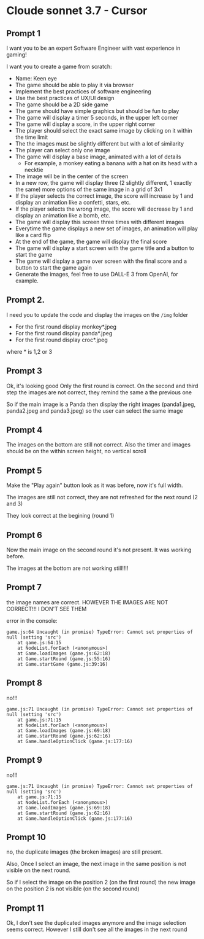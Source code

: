 # Cloude sonnet 3.7 - Cursor

## Prompt 1

I want you to be an expert Software Engineer with vast experience in gaming!

I want you to create a game from scratch:

- Name: Keen eye
- The game should be able to play it via browser
- Implement the best practices of software engineering
- Use the best practices of UX/UI design
- The game should be a 2D side game
- The game should have simple graphics but should be fun to play
- The game will display a timer 5 seconds, in the upper left corner
- The game will display a score, in the upper right corner
- The player should select the exact same image by clicking on it within the time limit
- The the images must be slightly different but with a lot of similarity
- The player can select only one image
- The game will display a base image, animated with a lot of details
  - For example, a monkey eating a banana with a hat on its head with a necktie
- The image will be in the center of the screen
- In a new row, the game will display three (2 slightly different, 1 exactly the same) more options of the same image in a grid of 3x1
- If the player selects the correct image, the score will increase by 1 and display an animation like a confetti, stars, etc.
- If the player selects the wrong image, the score will decrease by 1 and display an animation like a bomb, etc.
- The game will display this screen three times with different images
- Everytime the game displays a new set of images, an animation will play like a card flip
- At the end of the game, the game will display the final score
- The game will display a start screen with the game title and a button to start the game
- The game will display a game over screen with the final score and a button to start the game again
- Generate the images, feel free to use DALL-E 3 from OpenAI, for example.

## Prompt 2.

I need you to update the code and display the images on the `/img` folder

- For the first round display monkey\*.jpeg
- For the first round display panda\*.jpeg
- For the first round display croc\*.jpeg

where \* is 1,2 or 3

## Prompt 3

Ok, it's looking good
Only the first round is correct.
On the second and third step the images are not correct, they remind the same a the previous one

So if the main image is a Panda then display the right images (panda1.jpeg, panda2.jpeg and panda3.jpeg) so the user can select the same image

## Prompt 4

The images on the bottom are still not correct. Also the timer and images should be on the within screen height, no vertical scroll

## Prompt 5

Make the "Play again" button look as it was before, now it's full width.

The images are still not correct, they are not refreshed for the next round (2 and 3)

They look correct at the begining (round 1)

## Prompt 6

Now the main image on the second round it's not present. It was working before.

The images at the bottom are not working still!!!!

## Prompt 7

the image names are correct. HOWEVER THE IMAGES ARE NOT CORRECT!!! I DON'T SEE THEM

error in the console:

```
game.js:64 Uncaught (in promise) TypeError: Cannot set properties of null (setting 'src')
    at game.js:64:15
    at NodeList.forEach (<anonymous>)
    at Game.loadImages (game.js:62:18)
    at Game.startRound (game.js:55:16)
    at Game.startGame (game.js:39:16)
```

## Prompt 8

no!!!

```
game.js:71 Uncaught (in promise) TypeError: Cannot set properties of null (setting 'src')
    at game.js:71:15
    at NodeList.forEach (<anonymous>)
    at Game.loadImages (game.js:69:18)
    at Game.startRound (game.js:62:16)
    at Game.handleOptionClick (game.js:177:16)
```

## Prompt 9

no!!!

```
game.js:71 Uncaught (in promise) TypeError: Cannot set properties of null (setting 'src')
    at game.js:71:15
    at NodeList.forEach (<anonymous>)
    at Game.loadImages (game.js:69:18)
    at Game.startRound (game.js:62:16)
    at Game.handleOptionClick (game.js:177:16)
```

## Prompt 10

no, the duplicate images (the broken images) are still present.

Also, Once I select an image, the next image in the same position is not visible on the next round.

So if I select the image on the position 2 (on the first round) the new image on the position 2 is not visible (on the second round)

## Prompt 11

Ok, I don't see the duplicated images anymore and the image selection seems correct. However I still don't see all the images in the next round
